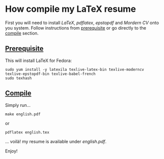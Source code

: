 # How compile my LaTeX resume
First you will need to install *LaTeX*, *pdflatex*, *epstopdf* and *Mordern CV* onto you system. Follow instructions from [prerequisite](#prerequisite) or go directly to the [compile](#compile) section.
## [Prerequisite](#=prerequisite)
This will install LaTeX for Fedora:
```
sudo yum install -y latexila texlive-latex-bin texlive-moderncv texlive-epstopdf-bin texlive-babel-french
sudo texhash
```
## [Compile](#=compile)
Simply run...
```
make english.pdf
```
or
```
pdflatex english.tex
```
... voilà! my resume is available under *english.pdf*.

Enjoy!
